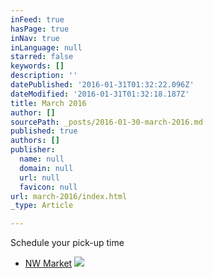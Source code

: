 ```yaml
---
inFeed: true
hasPage: true
inNav: true
inLanguage: null
starred: false
keywords: []
description: ''
datePublished: '2016-01-31T01:32:22.096Z'
dateModified: '2016-01-31T01:32:18.187Z'
title: March 2016
author: []
sourcePath: _posts/2016-01-30-march-2016.md
published: true
authors: []
publisher:
  name: null
  domain: null
  url: null
  favicon: null
url: march-2016/index.html
_type: Article

---
```

Schedule your pick-up time

* [NW Market][0]
![](https://the-grid-user-content.s3-us-west-2.amazonaws.com/f7493ab6-c2c5-480f-b442-2785ff9ea20c.JPG)

[0]: https://www.timetrade.com/book/JBQ7J